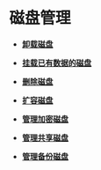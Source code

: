# 磁盘管理<a name="ZH-CN_TOPIC_0170873747"></a>

-   **[卸载磁盘](卸载磁盘.md)**  

-   **[挂载已有数据的磁盘](挂载已有数据的磁盘.md)**  

-   **[删除磁盘](删除磁盘.md)**  

-   **[扩容磁盘](扩容磁盘.md)**  

-   **[管理加密磁盘](管理加密磁盘.md)**  

-   **[管理共享磁盘](管理共享磁盘.md)**  

-   **[管理备份磁盘](管理备份磁盘.md)**  


